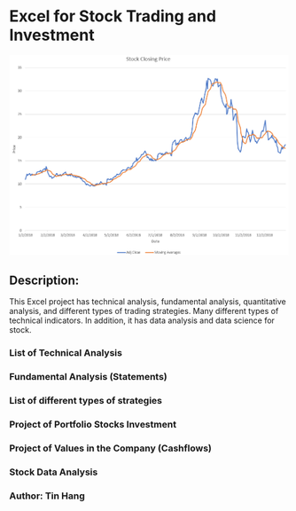 # Excel for Stock Trading and Investment

<img src="Excel_Chart.PNG">

## Description:
This Excel project has technical analysis, fundamental analysis, quantitative analysis, and different types of trading strategies. Many different types of technical indicators. In addition, it has data analysis and data science for stock.


### List of Technical Analysis
### Fundamental Analysis (Statements)
### List of different types of strategies
### Project of Portfolio Stocks Investment
### Project of Values in the Company (Cashflows)  
### Stock Data Analysis

### Author: Tin Hang
